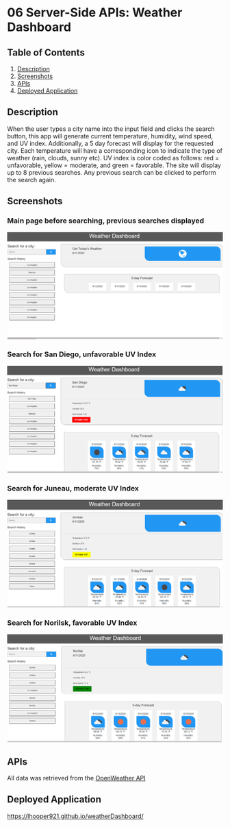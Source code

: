 
# 06 Server-Side APIs: Weather Dashboard
## Table of Contents
1. [Description](#description)
2. [Screenshots](#screenshots)
3. [APIs](#APIs)
4. [Deployed Application](#deployedapplication)

## Description
When the user types a city name into the input field and clicks the search button, this app will generate current temperature, humidity, wind speed, and UV index. Additionally, a 5 day forecast will display for the requested city. Each temperature will have a corresponding icon to indicate the type of weather (rain, clouds, sunny etc). UV index is color coded as follows: red = unfavorable, yellow = moderate, and green = favorable. The site will display up to 8 previous searches. Any previous search can be clicked to perform the search again.




## Screenshots

### Main page before searching, previous searches displayed

![Screenshot Main Page](https://github.com/lhooper921/weatherDashboard/blob/master/assets/Screenshots/screenshot1.PNG)

### Search for San Diego, unfavorable UV Index

![Screenshot San Diego](https://github.com/lhooper921/weatherDashboard/blob/master/assets/Screenshots/screenshot2.PNG)

### Search for Juneau,  moderate UV Index

![Screenshot Juneau](https://github.com/lhooper921/weatherDashboard/blob/master/assets/Screenshots/screenshot3.PNG)

### Search for Norilsk,  favorable UV Index

![Screenshot Norilsk](https://github.com/lhooper921/weatherDashboard/blob/master/assets/Screenshots/screenshot4.PNG)





## APIs

All data was retrieved from the [OpenWeather API](https://openweathermap.org/api)

## Deployed Application
https://lhooper921.github.io/weatherDashboard/
